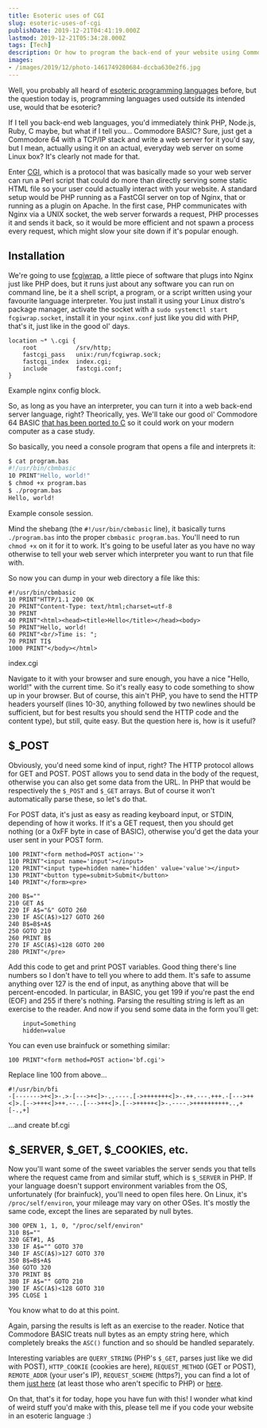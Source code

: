 ```yaml
---
title: Esoteric uses of CGI
slug: esoteric-uses-of-cgi
publishDate: 2019-12-21T04:41:19.000Z
lastmod: 2019-12-21T05:34:28.000Z
tags: [Tech]
description: Or how to program the back-end of your website using Commodore BASIC.
images:
- /images/2019/12/photo-1461749280684-dccba630e2f6.jpg
---
```


Well, you probably all heard of [esoteric programming languages](https://esolangs.org/) before, but the question today is, programming languages used outside its intended use, would that be esoteric?

If I tell you back-end web languages, you'd immediately think PHP, Node.js, Ruby, C maybe, but what if I tell you... Commodore BASIC? Sure, just get a Commodore 64 with a TCP/IP stack and write a web server for it you'd say, but I mean, actually using it on an actual, everyday web server on some Linux box? It's clearly not made for that.

Enter [CGI](https://en.wikipedia.org/wiki/Common_Gateway_Interface), which is a protocol that was basically made so your web server can run a Perl script that could do more than directly serving some static HTML file so your user could actually interact with your website. A standard setup would be PHP running as a FastCGI server on top of Nginx, that or running as a plugin on Apache. In the first case, PHP communicates with Nginx via a UNIX socket, the web server forwards a request, PHP processes it and sends it back, so it would be more efficient and not spawn a process every request, which might slow your site down if it's popular enough.

## Installation

We're going to use [fcgiwrap](https://github.com/gnosek/fcgiwrap), a little piece of software that plugs into Nginx just like PHP does, but it runs just about any software you can run on command line, be it a shell script, a program, or a script written using your favourite language interpreter. You just install it using your Linux distro's package manager, activate the socket with a `sudo systemctl start fcgiwrap.socket`, install it in your `nginx.conf` just like you did with PHP, that's it, just like in the good ol' days.

```nginx
location ~* \.cgi {
    root           /srv/http;
    fastcgi_pass   unix:/run/fcgiwrap.sock;
    fastcgi_index  index.cgi;
    include        fastcgi.conf;
}
```
Example nginx config block.

So, as long as you have an interpreter, you can turn it into a web back-end server language, right? Theorically, yes. We'll take our good ol' Commodore 64 BASIC [that has been ported to C](https://github.com/mist64/cbmbasic) so it could work on your modern computer as a case study.

So basically, you need a console program that opens a file and interprets it:

```bash
$ cat program.bas
#!/usr/bin/cbmbasic
10 PRINT"Hello, world!"
$ chmod +x program.bas
$ ./program.bas
Hello, world!
```
Example console session.

Mind the shebang (the `#!/usr/bin/cbmbasic` line), it basically turns `./program.bas` into the proper `cbmbasic program.bas`. You'll need to run `chmod +x` on it for it to work. It's going to be useful later as you have no way otherwise to tell your web server which interpreter you want to run that file with.

So now you can dump in your web directory a file like this:

```basic
#!/usr/bin/cbmbasic
10 PRINT"HTTP/1.1 200 OK
20 PRINT"Content-Type: text/html;charset=utf-8
30 PRINT
40 PRINT"<html><head><title>Hello</title></head><body>
50 PRINT"Hello, world!
60 PRINT"<br/>Time is: ";
70 PRINT TI$
1000 PRINT"</body></html>
```
index.cgi

Navigate to it with your browser and sure enough, you have a nice "Hello, world!" with the current time. So it's really easy to code something to show up in your browser. But of course, this ain't PHP, you have to send the HTTP headers yourself (lines 10-30, anything followed by two newlines should be sufficient, but for best results you should send the HTTP code and the content type), but still, quite easy. But the question here is, how is it useful?

## $_POST

Obviously, you'd need some kind of input, right? The HTTP protocol allows for GET and POST. POST allows you to send data in the body of the request, otherwise you can also get some data from the URL. In PHP that would be respectively the `$_POST` and `$_GET` arrays. But of course it won't automatically parse these, so let's do that.

For POST data, it's just as easy as reading keyboard input, or STDIN, depending of how it works. If it's a GET request, then you should get nothing (or a 0xFF byte in case of BASIC), otherwise you'd get the data your user sent in your POST form.

```basic
100 PRINT"<form method=POST action=''>
110 PRINT"<input name='input'></input>
120 PRINT"<input type=hidden name='hidden' value='value'></input>
130 PRINT"<button type=submit>Submit</button>
140 PRINT"</form><pre>

200 B$=""
210 GET A$
220 IF A$="&" GOTO 260
230 IF ASC(A$)>127 GOTO 260
240 B$=B$+A$
250 GOTO 210
260 PRINT B$
270 IF ASC(A$)<128 GOTO 200
280 PRINT"</pre>
```

Add this code to get and print POST variables. Good thing there's line numbers so I don't have to tell you where to add them.
It's safe to assume anything over 127 is the end of input, as anything above that will be percent-encoded. In particular, in BASIC, you get 199 if you're past the end (EOF) and 255 if there's nothing. Parsing the resulting string is left as an exercise to the reader. And now if you send some data in the form you'll get:

```
    input=Something
    hidden=value
```

You can even use brainfuck or something similar:

    100 PRINT"<form method=POST action='bf.cgi'>

Replace line 100 from above...
```bf
#!/usr/bin/bfi
-[------->+<]>-.>-[--->+<]>-..----.[->+++++++<]>-.++.---.+++.-[--->++<]>.[-->+++<]>++.--..[--->++<]>.[-->+++++<]>-.----.>++++++++++..,+[-.,+]
```
...and create bf.cgi
## $_SERVER, $_GET, $_COOKIES, etc.

Now you'll want some of the sweet variables the server sends you that tells where the request came from and similar stuff, which is `$_SERVER` in PHP. If your language doesn't support environment variables from the OS, unfortunately (for brainfuck), you'll need to open files here. On Linux, it's `/proc/self/environ`, your mileage may vary on other OSes. It's mostly the same code, except the lines are separated by null bytes.

```basic
300 OPEN 1, 1, 0, "/proc/self/environ"
310 B$=""
320 GET#1, A$
330 IF A$="" GOTO 370
340 IF ASC(A$)>127 GOTO 370
350 B$=B$+A$
360 GOTO 320
370 PRINT B$
380 IF A$="" GOTO 210
390 IF ASC(A$)<128 GOTO 310
395 CLOSE 1
```
You know what to do at this point.

Again, parsing the results is left as an exercise to the reader. Notice that Commodore BASIC treats null bytes as an empty string here, which completely breaks the `ASC()` function and so should be handled separately.

Interesting variables are `QUERY_STRING` (PHP's `$_GET`, parses just like we did with POST), `HTTP_COOKIE` (cookies are here), `REQUEST_METHOD` (GET or POST), `REMOTE_ADDR` (your user's IP), `REQUEST_SCHEME` (https?), you can find a lot of them [just here](https://www.php.net/manual/reserved.variables.server.php) (at least those who aren't specific to PHP) or [here](https://www.rfc-editor.org/rfc/rfc3875.html#section-4.1).

On that, that's it for today, hope you have fun with this! I wonder what kind of weird stuff you'd make with this, please tell me if you code your website in an esoteric language :)
